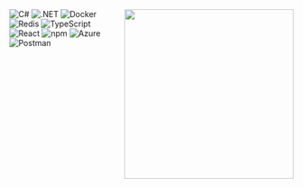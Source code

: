 <img align="right" src="https://i.pinimg.com/originals/69/b2/88/69b28856241ddc9ee1b856faea64db05.gif" width="300">
<div align="left">
  <div>
    <img alt="C#" src="https://img.shields.io/badge/C%23-000000?style=for-the-badge&logo=csharp&logoColor=white" />
    <img alt=".NET" src="https://img.shields.io/badge/.NET-000000?style=for-the-badge&logo=visualstudio&logoColor=white" />
    <img alt="Docker" src="https://img.shields.io/badge/Docker-000000?style=for-the-badge&logo=docker&logoColor=white" />
    <img alt="Redis" src="https://img.shields.io/badge/Redis-000000?style=for-the-badge&logo=redis&logoColor=white" />
    <img alt="TypeScript" src="https://img.shields.io/badge/TypeScript-000000?style=for-the-badge&logo=typescript&logoColor=white" />
    <img alt="React" src="https://img.shields.io/badge/React-000000?style=for-the-badge&logo=react&logoColor=white" />
    <img alt="npm" src="https://img.shields.io/badge/npm-000000?style=for-the-badge&logo=npm&logoColor=white" />
    <img alt="Azure" src="https://img.shields.io/badge/Azure-000000?style=for-the-badge&logo=microsoftazure&logoColor=white" />
    <img alt="Postman" src="https://img.shields.io/badge/Postman-000000?style=for-the-badge&logo=postman&logoColor=white" />
  </div>
</div>
